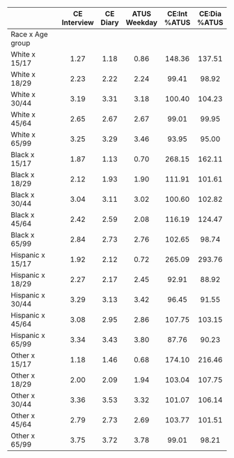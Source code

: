 
|                      | CE<br>Interview |  CE<br>Diary | ATUS<br>Weekday | CE:Int<br>%ATUS | CE:Dia<br>%ATUS |
| -------------------- | :----------: | :----------: | :----------: | :----------: | :----------: |
| Race x Age group     |              |              |              |              |              |
| White x 15/17        |         1.27 |         1.18 |         0.86 |       148.36 |       137.51 |
| White x 18/29        |         2.23 |         2.22 |         2.24 |        99.41 |        98.92 |
| White x 30/44        |         3.19 |         3.31 |         3.18 |       100.40 |       104.23 |
| White x 45/64        |         2.65 |         2.67 |         2.67 |        99.01 |        99.95 |
| White x 65/99        |         3.25 |         3.29 |         3.46 |        93.95 |        95.00 |
| Black x 15/17        |         1.87 |         1.13 |         0.70 |       268.15 |       162.11 |
| Black x 18/29        |         2.12 |         1.93 |         1.90 |       111.91 |       101.61 |
| Black x 30/44        |         3.04 |         3.11 |         3.02 |       100.60 |       102.82 |
| Black x 45/64        |         2.42 |         2.59 |         2.08 |       116.19 |       124.47 |
| Black x 65/99        |         2.84 |         2.73 |         2.76 |       102.65 |        98.74 |
| Hispanic x 15/17     |         1.92 |         2.12 |         0.72 |       265.09 |       293.76 |
| Hispanic x 18/29     |         2.27 |         2.17 |         2.45 |        92.91 |        88.92 |
| Hispanic x 30/44     |         3.29 |         3.13 |         3.42 |        96.45 |        91.55 |
| Hispanic x 45/64     |         3.08 |         2.95 |         2.86 |       107.75 |       103.15 |
| Hispanic x 65/99     |         3.34 |         3.43 |         3.80 |        87.76 |        90.23 |
| Other x 15/17        |         1.18 |         1.46 |         0.68 |       174.10 |       216.46 |
| Other x 18/29        |         2.00 |         2.09 |         1.94 |       103.04 |       107.75 |
| Other x 30/44        |         3.36 |         3.53 |         3.32 |       101.07 |       106.14 |
| Other x 45/64        |         2.79 |         2.73 |         2.69 |       103.77 |       101.51 |
| Other x 65/99        |         3.75 |         3.72 |         3.78 |        99.01 |        98.21 |

